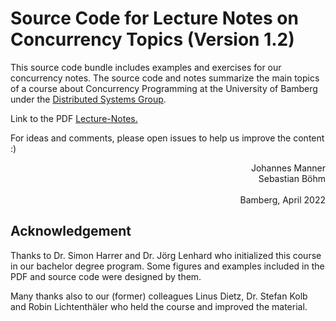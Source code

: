 # Source Code for Lecture Notes on Concurrency Topics (Version 1.2)

This source code bundle includes examples and exercises 
for our concurrency notes.
The source code and notes summarize the main topics of a course about Concurrency Programming
at the University of Bamberg under the [Distributed Systems Group](https://www.uni-bamberg.de/en/pi/).

Link to the PDF [Lecture-Notes.](https://www.researchgate.net/publication/360473694_Lecture_Notes_Concurrency_Topics_In_Java)

For ideas and comments, please open issues to help us improve the content :)

<div style="text-align: right"> Johannes Manner<br/>Sebastian Böhm<br/><br/>Bamberg, April 2022 </div>

## Acknowledgement

Thanks to Dr. Simon Harrer and Dr. Jörg Lenhard who initialized this course in our bachelor degree program.
Some figures and examples included in the PDF and source code were designed by them.

Many thanks also to our (former) colleagues Linus Dietz, Dr. Stefan Kolb and Robin Lichtenthäler who held the course and improved the material.
